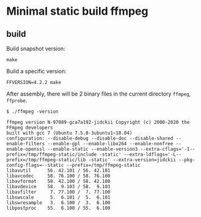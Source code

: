 # Minimal static build ffmpeg

## build
Build snapshot version:  
```
make
```
Build a specific version:  
```
FFVERSION=4.2.2 make
```
After assembly, there will be 2 binary files in the current directory `ffmpeg`, `ffprobe`.


```
$ ./ffmpeg -version

ffmpeg version N-97089-gca7a192-jidckii Copyright (c) 2000-2020 the FFmpeg developers
built with gcc 7 (Ubuntu 7.5.0-3ubuntu1~18.04)
configuration: --disable-debug --disable-doc --disable-shared --enable-filters --enable-gpl --enable-libx264 --enable-nonfree --enable-openssl --enable-static --enable-version3 --extra-cflags='-I--prefix=/tmp/ffmpeg-static/include -static' --extra-ldflags='-L--prefix=/tmp/ffmpeg-static/lib -static' --extra-version=jidckii --pkg-config-flags=--static --prefix=/tmp/ffmpeg-static
libavutil      56. 42.101 / 56. 42.101
libavcodec     58. 76.100 / 58. 76.100
libavformat    58. 42.100 / 58. 42.100
libavdevice    58.  9.103 / 58.  9.103
libavfilter     7. 77.100 /  7. 77.100
libswscale      5.  6.101 /  5.  6.101
libswresample   3.  6.100 /  3.  6.100
libpostproc    55.  6.100 / 55.  6.100
```